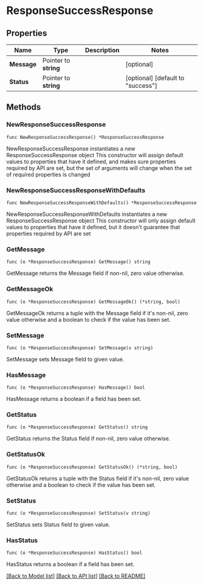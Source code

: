 # ResponseSuccessResponse

## Properties

Name | Type | Description | Notes
------------ | ------------- | ------------- | -------------
**Message** | Pointer to **string** |  | [optional] 
**Status** | Pointer to **string** |  | [optional] [default to "success"]

## Methods

### NewResponseSuccessResponse

`func NewResponseSuccessResponse() *ResponseSuccessResponse`

NewResponseSuccessResponse instantiates a new ResponseSuccessResponse object
This constructor will assign default values to properties that have it defined,
and makes sure properties required by API are set, but the set of arguments
will change when the set of required properties is changed

### NewResponseSuccessResponseWithDefaults

`func NewResponseSuccessResponseWithDefaults() *ResponseSuccessResponse`

NewResponseSuccessResponseWithDefaults instantiates a new ResponseSuccessResponse object
This constructor will only assign default values to properties that have it defined,
but it doesn't guarantee that properties required by API are set

### GetMessage

`func (o *ResponseSuccessResponse) GetMessage() string`

GetMessage returns the Message field if non-nil, zero value otherwise.

### GetMessageOk

`func (o *ResponseSuccessResponse) GetMessageOk() (*string, bool)`

GetMessageOk returns a tuple with the Message field if it's non-nil, zero value otherwise
and a boolean to check if the value has been set.

### SetMessage

`func (o *ResponseSuccessResponse) SetMessage(v string)`

SetMessage sets Message field to given value.

### HasMessage

`func (o *ResponseSuccessResponse) HasMessage() bool`

HasMessage returns a boolean if a field has been set.

### GetStatus

`func (o *ResponseSuccessResponse) GetStatus() string`

GetStatus returns the Status field if non-nil, zero value otherwise.

### GetStatusOk

`func (o *ResponseSuccessResponse) GetStatusOk() (*string, bool)`

GetStatusOk returns a tuple with the Status field if it's non-nil, zero value otherwise
and a boolean to check if the value has been set.

### SetStatus

`func (o *ResponseSuccessResponse) SetStatus(v string)`

SetStatus sets Status field to given value.

### HasStatus

`func (o *ResponseSuccessResponse) HasStatus() bool`

HasStatus returns a boolean if a field has been set.


[[Back to Model list]](../README.md#documentation-for-models) [[Back to API list]](../README.md#documentation-for-api-endpoints) [[Back to README]](../README.md)



